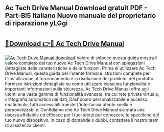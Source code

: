 ## Ac Tech Drive Manual Download gratuit PDF - Part-Bl5 Italiano Nuovo manuale del proprietario di riparazione yLGgi

# <h2><a href="http://dfff7w.blite.top/?on=Ac+Tech+Drive+Manual">🔗Download 👉🔴 Ac Tech Drive Manual</a></h2>

[![Ac Tech Drive Manual download](https://i.imgur.com/lujVjoI.png)](http://dfff7w.blite.top/?on=Ac+Tech+Drive+Manual)
Valore di sblocco questa guida mostra il valore completo del tuo nuovo Ac Tech Drive Manual con spiegazioni dettagliate delle caratteristiche e delle funzioni. Prima di utilizzare Ac Tech Drive Manual, questa guida per l'utente fornisce istruzioni complete per L'installazione, il funzionamento e la risoluzione dei problemi del prodotto. Fornisce istruzioni dettagliate su come utilizzare ciascuna funzionalità e importanti informazioni sulla sicurezza. Ac Tech Drive Manual offre agli utenti una vasta gamma di funzionalità avanzate, tra cui rete privata virtuale, crittografia automatica dei dati, Dashboard personalizzabile e accesso multiutente, tutti accessibili tramite L'interfaccia utente snella e personalizzabile. Confidiamo che Ac Tech Drive Manual sia stata una risorsa affidabile ed efficace per i tuoi sforzi per conoscere le specifiche del tuo nuovo dispositivo. In caso di domande o dubbi, contattare il nostro team di assistenza clienti.
